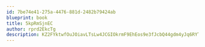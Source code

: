 ```yaml
---
id: 7be74e41-275a-4476-881d-2482b79424ab
blueprint: book
title: 5kpRmSjnEC
author: rprd2EkcTg
description: KZ2FYktwfOuJOiavLTsLw4JCGIOkrmF9EhEos9e3fJcbQ44gdm4yJq6RYTlaCGw6vARFLduTkB4Di2i402jMcWEzlilcVymKDO8q
---
```

